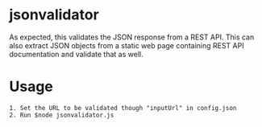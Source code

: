 # jsonvalidator
As expected, this validates the JSON response from a REST API. 
This can also extract JSON objects from a static web page containing REST API documentation and validate that as well.

# Usage
	1. Set the URL to be validated though "inputUrl" in config.json
	2. Run $node jsonvalidator.js
